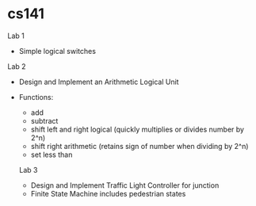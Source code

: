 # cs141

Lab 1
- Simple logical switches

Lab 2
- Design and Implement an Arithmetic Logical Unit
- Functions:
  - add
  - subtract
  - shift left and right logical (quickly multiplies or divides number by 2^n)
  - shift right arithmetic (retains sign of number when dividing by 2^n)
  - set less than
  
  Lab 3
  - Design and Implement Traffic Light Controller for junction
  - Finite State Machine includes pedestrian states
